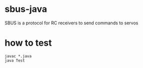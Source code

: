 # sbus-java

SBUS is a protocol for RC receivers to send commands to servos

# how to test
    javac *.java
    java Test
